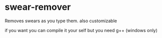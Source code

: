 # swear-remover
Removes swears as you type them. also customizable

if you want you can compile it your self but you need g++ (windows only)
